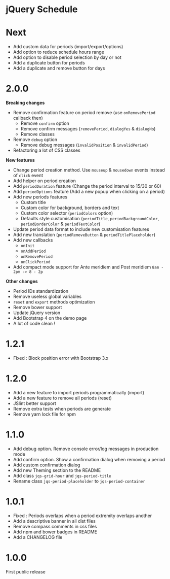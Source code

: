 # jQuery Schedule

# Next
- Add custom data for periods (import/export/options)
- Add option to reduce schedule hours range
- Add option to disable period selection by day or not
- Add a duplicate button for periods
- Add a duplicate and remove button for days

# 2.0.0
**Breaking changes**
- Remove confirmation feature on period remove (use `onRemovePeriod` callback then)
    - Remove `confirm` option
    - Remove confirm messages (`removePeriod`, `dialogYes` & `dialogNo`)
    - Remove classes
- Remove `debug` option
    - Remove debug messages (`invalidPosition` & `invalidPeriod`) 
- Refactoring a lot of CSS classes

**New features**
- Change period creation method. Use `mouseup` & `mousedown` events instead of `click` event 
- Add helper on period creation 
- Add `periodDuration` feature (Change the period interval to 15/30 or 60)
- Add `periodOptions` feature (Add a new popup when clicking on a period)
- Add new periods features
    - Custom title
    - Custom color for background, borders and text
    - Custom color selector (`periodColors` option)
    - Defaults style customisation (`periodTitle`, `periodBackgroundColor`, `periodBorderColor` & `periodTextColor`) 
- Update period data format to include new customisation features
- Add new translation (`periodRemoveButton` & `periodTitlePlaceholder`)
- Add new callbacks
    - `onInit`
    - `onAddPeriod`
    - `onRemovePeriod`
    - `onClickPeriod`
- Add compact mode support for Ante meridiem and Post meridiem `8am - 2pm -> 8 - 2p`

**Other changes**
- Period IDs standardization
- Remove useless global variables
- `reset` and `export` methods optimization
- Remove bower support
- Update jQuery version
- Add Bootstrap 4 on the demo page
- A lot of code clean !

# 1.2.1
- Fixed : Block position error with Bootstrap 3.x

# 1.2.0
- Add a new feature to import periods programmatically (import)
- Add a new feature to remove all periods (reset)
- JSlint better support
- Remove extra tests when periods are generate
- Remove yarn lock file for npm

# 1.1.0
- Add debug option. Remove console error/log messages in production mode 
- Add confirm option. Show a confirmation dialog when removing a period
- Add custom confirmation dialog
- Add new Theming section to the README
- Add class `jqs-grid-hour` and `jqs-period-title`
- Rename class `jqs-period-placeholder` to `jqs-period-container`

# 1.0.1

- Fixed : Periods overlaps when a period extremity overlaps another
- Add a descriptive banner in all dist files
- Remove compass comments in css files
- Add npm and bower badges in README
- Add a CHANGELOG file

# 1.0.0

First public release